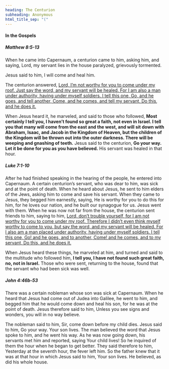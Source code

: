 ```yaml
---
heading: The Centurion
subheading: Anonymous
html_title_sep: "("
---
```



#### In the Gospels

##### Matthew 8:5-13

When he came into Capernaum, a centurion came to him, asking him, and saying,
Lord, my servant lies in the house paralyzed, grievously tormented.

Jesus said to him, I will come and heal him.

The centurion answered, <u>Lord, I’m not worthy for you to come under my roof.
Just say the word, and my servant will be healed. For I am also a man under
authority, having under myself soldiers. I tell this one, Go, and he goes, and
tell another, Come, and he comes, and tell my servant, Do this, and he does
it.</u>

When Jesus heard it, he marveled, and said to those who followed, **Most
certainly I tell you, I haven’t found so great a faith, not even in Israel. I
tell you that many will come from the east and the west, and will sit down with
Abraham, Isaac, and Jacob in the Kingdom of Heaven, but the children of the
Kingdom will be thrown out into the outer darkness. There will be weeping and
gnashing of teeth.** Jesus said to the centurion, **Go your way. Let it be done
for you as you have believed.** His servant was healed in that hour.


##### Luke 7:1-10

After he had finished speaking in the hearing of the people, he entered into
Capernaum. A certain centurion’s servant, who was dear to him, was sick and at
the point of death. When he heard about Jesus, he sent to him elders of the
Jews, asking him to come and save his servant. When they came to Jesus, they
begged him earnestly, saying, He is worthy for you to do this for him, for he
loves our nation, and he built our synagogue for us. Jesus went with them. When
he was now not far from the house, the centurion sent friends to him, saying to
him, <u>Lord, don’t trouble yourself, for I am not worthy for you to come under
my roof. Therefore I didn’t even think myself worthy to come to you, but say
the word, and my servant will be healed. For I also am a man placed under
authority, having under myself soldiers. I tell this one, Go! and he goes, and
to another, Come! and he comes, and to my servant, Do this, and he does it.</u>

When Jesus heard these things, he marveled at him, and turned and said to the
multitude who followed him, **I tell you, I have not found such great faith,
no, not in Israel.** Those who were sent, returning to the house, found that
the servant who had been sick was well.


##### John 4:46b-53

There was a certain nobleman whose son was sick at Capernaum. When he heard
that Jesus had come out of Judea into Galilee, he went to him, and begged him
that he would come down and heal his son, for he was at the point of death.
Jesus therefore said to him, Unless you see signs and wonders, you will in no
way believe.

The nobleman said to him, Sir, come down before my child dies. Jesus said to
him, Go your way. Your son lives. The man believed the word that Jesus spoke to
him, and he went his way. As he was now going down, his servants met him and
reported, saying Your child lives! So he inquired of them the hour when he
began to get better. They said therefore to him, Yesterday at the seventh hour,
the fever left him. So the father knew that it was at that hour in which Jesus
said to him, Your son lives. He believed, as did his whole house.

